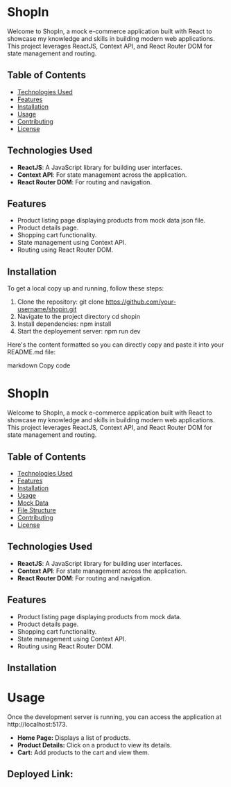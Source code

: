 # ShopIn

Welcome to ShopIn, a mock e-commerce application built with React to showcase my knowledge and skills in building modern web applications. This project leverages ReactJS, Context API, and React Router DOM for state management and routing.

## Table of Contents

- [Technologies Used](#technologies-used)
- [Features](#features)
- [Installation](#installation)
- [Usage](#usage)
- [Contributing](#contributing)
- [License](#license)

## Technologies Used

- **ReactJS**: A JavaScript library for building user interfaces.
- **Context API**: For state management across the application.
- **React Router DOM**: For routing and navigation.

## Features

- Product listing page displaying products from mock data json file.
- Product details page.
- Shopping cart functionality.
- State management using Context API.
- Routing using React Router DOM.

## Installation

To get a local copy up and running, follow these steps:

1. Clone the repository:
   git clone https://github.com/your-username/shopin.git
2. Navigate to the project directory
    cd shopin
3. Install dependencies:
    npm install
4. Start the deployement server:
    npm run dev


Here's the content formatted so you can directly copy and paste it into your README.md file:

markdown
Copy code
# ShopIn

Welcome to ShopIn, a mock e-commerce application built with React to showcase my knowledge and skills in building modern web applications. This project leverages ReactJS, Context API, and React Router DOM for state management and routing.

## Table of Contents

- [Technologies Used](#technologies-used)
- [Features](#features)
- [Installation](#installation)
- [Usage](#usage)
- [Mock Data](#mock-data)
- [File Structure](#file-structure)
- [Contributing](#contributing)
- [License](#license)

## Technologies Used

- **ReactJS**: A JavaScript library for building user interfaces.
- **Context API**: For state management across the application.
- **React Router DOM**: For routing and navigation.

## Features

- Product listing page displaying products from mock data.
- Product details page.
- Shopping cart functionality.
- State management using Context API.
- Routing using React Router DOM.

## Installation


# Usage
Once the development server is running, you can access the application at http://localhost:5173.

- **Home Page:** Displays a list of products.
- **Product Details:** Click on a product to view its details.
- **Cart:** Add products to the cart and view them.

## Deployed Link: 
